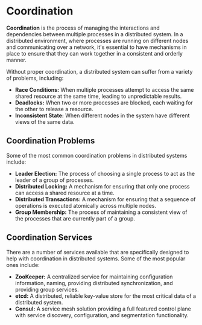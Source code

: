 # Coordination

**Coordination** is the process of managing the interactions and dependencies between multiple processes in a distributed system. In a distributed environment, where processes are running on different nodes and communicating over a network, it's essential to have mechanisms in place to ensure that they can work together in a consistent and orderly manner.

Without proper coordination, a distributed system can suffer from a variety of problems, including:
- **Race Conditions:** When multiple processes attempt to access the same shared resource at the same time, leading to unpredictable results.
- **Deadlocks:** When two or more processes are blocked, each waiting for the other to release a resource.
- **Inconsistent State:** When different nodes in the system have different views of the same data.

## Coordination Problems

Some of the most common coordination problems in distributed systems include:

- **Leader Election:** The process of choosing a single process to act as the leader of a group of processes.
- **Distributed Locking:** A mechanism for ensuring that only one process can access a shared resource at a time.
- **Distributed Transactions:** A mechanism for ensuring that a sequence of operations is executed atomically across multiple nodes.
- **Group Membership:** The process of maintaining a consistent view of the processes that are currently part of a group.

## Coordination Services

There are a number of services available that are specifically designed to help with coordination in distributed systems. Some of the most popular ones include:

- **ZooKeeper:** A centralized service for maintaining configuration information, naming, providing distributed synchronization, and providing group services.
- **etcd:** A distributed, reliable key-value store for the most critical data of a distributed system.
- **Consul:** A service mesh solution providing a full featured control plane with service discovery, configuration, and segmentation functionality.
